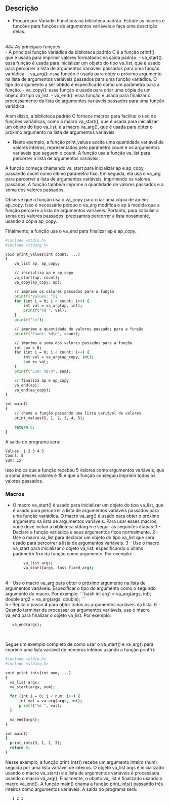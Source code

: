 ## Descrição
- Procure por Variadic Functions na biblioteca padrão. Estude as
macros e funções para funções de argumentos variáveis e faça
uma descrição delas.
<br>
### As principais funçoes<br>
- A principal função variádica da biblioteca padrão C é a função printf(), que é usada para imprimir valores formatados na saída padrão.
- va_start(): essa função é usada para inicializar um objeto do tipo va_list, que é usado para percorrer a lista de argumentos variáveis passados para uma função variádica.
- va_arg(): essa função é usada para obter o próximo argumento na lista de argumentos variáveis passados para uma função variádica. O tipo do argumento a ser obtido é especificado como um parâmetro para a função.
- va_copy(): essa função é usada para criar uma cópia de um objeto do tipo va_list.
- va_end(): essa função é usada para finalizar o processamento da lista de argumentos variáveis passados para uma função variádica.

Além disso, a biblioteca padrão C fornece macros para facilitar o uso de funções variádicas, como a macro va_start(), que é usada para inicializar um objeto do tipo va_list, e a macro va_arg(), que é usada para obter o próximo argumento na lista de argumentos variáveis.
<br>

- Neste exemplo, a função print_values aceita uma quantidade variável de valores inteiros, representados pelo parâmetro count e os argumentos variáveis que seguem o count. A função usa a função va_list para percorrer a lista de argumentos variáveis.

A função começa chamando va_start para inicializar ap e ap_copy, passando count como último parâmetro fixo. Em seguida, ela usa o va_arg para percorrer a lista de argumentos variáveis, imprimindo os valores passados. A função também imprime a quantidade de valores passados e a soma dos valores passados.

Observe que a função usa o va_copy para criar uma cópia de ap em ap_copy. Isso é necessário porque o va_arg modifica o ap à medida que a função percorre a lista de argumentos variáveis. Portanto, para calcular a soma dos valores passados, precisamos percorrer a lista novamente, usando a cópia ap_copy.

Finalmente, a função usa o va_end para finalizar ap e ap_copy.

```bash
#include <stdio.h>
#include <stdarg.h>

void print_values(int count, ...)
{
    va_list ap, ap_copy;

    // inicializa ap e ap_copy
    va_start(ap, count);
    va_copy(ap_copy, ap);

    // imprime os valores passados para a função
    printf("Values: ");
    for (int i = 0; i < count; i++) {
        int val = va_arg(ap, int);
        printf("%d ", val);
    }
    printf("\n");

    // imprime a quantidade de valores passados para a função
    printf("Count: %d\n", count);

    // imprime a soma dos valores passados para a função
    int sum = 0;
    for (int i = 0; i < count; i++) {
        int val = va_arg(ap_copy, int);
        sum += val;
    }
    printf("Sum: %d\n", sum);

    // finaliza ap e ap_copy
    va_end(ap);
    va_end(ap_copy);
}

int main()
{
    // chama a função passando uma lista variável de valores
    print_values(5, 1, 2, 3, 4, 5);

    return 0;
}

```

A saída do programa será:

```bash
Values: 1 2 3 4 5
Count: 5
Sum: 15
```

Isso indica que a função recebeu 5 valores como argumentos variáveis, que a soma desses valores é 15 e que a função conseguiu imprimir todos os valores passados.
<br>


### Macros
- O macro va_start() é usado para inicializar um objeto do tipo va_list, que é usado para percorrer a lista de argumentos variáveis passados para uma função variádica. 
  O macro va_arg() é usado para obter o próximo argumento na lista de argumentos variáveis.
Para usar esses macros, você deve incluir a biblioteca stdarg.h e seguir as seguintes etapas:
 1 - Declare a função variádica e seus argumentos fixos normalmente.
 2 - Use o macro va_list para declarar um objeto do tipo va_list que será usado para percorrer a lista de argumentos variáveis.
 3 - Use o macro va_start para inicializar o objeto va_list, especificando o último parâmetro fixo da função como argumento. Por exemplo:
```bash
        va_list args;
        va_start(args, last_fixed_arg);
```
<br>
 4 - Use o macro va_arg para obter o próximo argumento na lista de argumentos variáveis. Especificar o tipo do argumento como o segundo argumento do macro. Por exemplo:
 ```bash
        int arg1 = va_arg(args, int);
        double arg2 = va_arg(args, double);
```
<br>
 5 - Repita o passo 4 para obter todos os argumentos variáveis da lista.
 6 -Quando terminar de processar os argumentos variáveis, use o macro va_end para finalizar o objeto va_list. Por exemplo:

```bash
   va_end(args);
```
<br>

Segue um exemplo completo de como usar o va_start() e va_arg() para imprimir uma lista variável de números inteiros usando a função printf():

  ```bash
#include <stdio.h>
#include <stdarg.h>

void print_ints(int num, ...)
{
    va_list args;
    va_start(args, num);

    for (int i = 0; i < num; i++) {
        int val = va_arg(args, int);
        printf("%d ", val);
    }

    va_end(args);
}

int main()
{
    print_ints(3, 1, 2, 3);
    return 0;
}
```

Nesse exemplo, a função print_ints() recebe um argumento inteiro (num) seguido por uma lista variável de inteiros. O objeto va_list args é inicializado usando o macro va_start() e a lista de argumentos variáveis é processada usando o macro va_arg(). Finalmente, o objeto va_list é finalizado usando o macro va_end(). A função main() chama a função print_ints() passando três inteiros como argumentos variáveis. A saída do programa será:

```bash
   1 2 3
```
